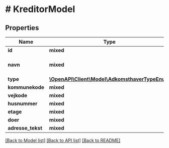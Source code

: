 # # KreditorModel

## Properties

Name | Type | Description | Notes
------------ | ------------- | ------------- | -------------
**id** | **mixed** | Id | [optional]
**navn** | **mixed** | Navn på virksomhed eller person | [optional]
**type** | [**\OpenAPI\Client\Model\AdkomsthaverTypeEnum**](AdkomsthaverTypeEnum.md) |  | [optional]
**kommunekode** | **mixed** | Kommunekode | [optional]
**vejkode** | **mixed** | Vejkode | [optional]
**husnummer** | **mixed** | Husnummer | [optional]
**etage** | **mixed** | Etage | [optional]
**doer** | **mixed** | Dør | [optional]
**adresse_tekst** | **mixed** | Addressetekst | [optional]

[[Back to Model list]](../../README.md#models) [[Back to API list]](../../README.md#endpoints) [[Back to README]](../../README.md)

